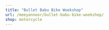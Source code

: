 ```yaml
---
title: "Bullet Babu Bike Woekshop"
url: /meeyannoor/bullet-babu-bike-woekshop/
shop: motorcycle
---
```

